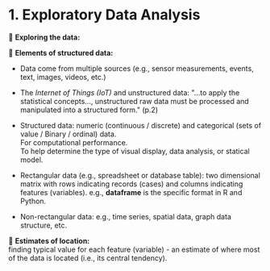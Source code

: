 # 1. Exploratory Data Analysis

🔳 **Exploring the data:**  

🔳 **Elements of structured data:**  

* Data come from multiple sources (e.g., sensor measurements, events, text, images, videos, etc.)  
* The _Internet of Things (IoT)_ and unstructured data: "...to apply the statistical concepts..., unstructured raw data must be processed and manipulated into a structured form." (p.2)
* Structured data: numeric (continuous / discrete) and categorical (sets of value / Binary / ordinal) data.  
For computational performance.  
To help determine the type of visual display, data analysis, or statical model.  

* Rectangular data (e.g., spreadsheet or database table): two dimensional matrix with rows indicating records (cases) and columns indicating features (variables).
e.g., **dataframe** is the specific format in R and Python.
* Non-rectangular data: e.g., time series, spatial data, graph data structure, etc.  

🔳 **Estimates of location:**   
finding typical value for each feature (variable) - an estimate of where most of the data is located (i.e., its central tendency).  





